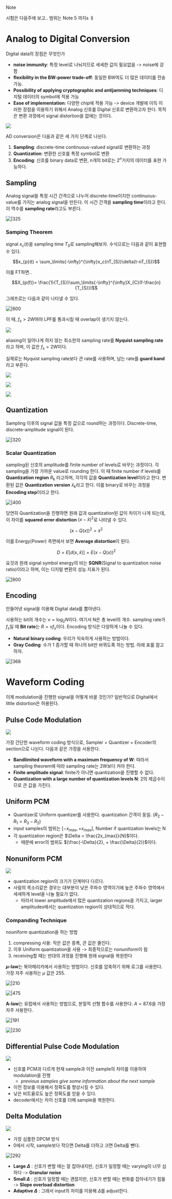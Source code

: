 > [!note]
> 시험은 다음주에 보고.. 
> 범위는 Note 5 까지s
ㅐ

# Analog to Digital Conversion

Digital data의 장점은 무엇인가
- **noise immunity**: 특정 level로 나눠지므로 세세한 값이 필요없음 -> noise에 강함
- **flexibility in the BW-power trade-off**: 동일한 BW여도 더 많은 데이터를 전송가능.
- **Possibility of applying cryptographic and antijamming techniques**: 디지털 데이터의 symbol에 적용 가능
- **Ease of implementation**: 다양한 chip에 적용 가능 -> device 개발에 이득
이러한 장점을 이용하기 위해서 Analog 신호를 Digital 신호로 변환하고자 한다. 목적은 변환 과정에서 signal distortion을 없애는 것이다.

![](https://i.imgur.com/b9Q0x0S.png)

AD conversion은 다음과 같은 세 가지 단계로 나뉜다.
1. **Sampling**: discrete-time continuous-valued signal로 변환하는 과정
2. **Quantization**: 변환한 신호를 특정 symbol로 변환
3. **Encoding**: 신호를 binary data로 변환, n개의 bit로는 $2^n$가지의 데이터를 표현 가능하다.

## Sampling

Analog signal을 특정 시간 간격으로 나누어 discrete-time이지만 continuous-value를 가지는 analog signal을 만든다. 이 시간 간격을 **sampling time**이라고 한다. 이 역수를 **sampling rate**라고도 부른다.

![|325](https://i.imgur.com/BL1xcYq.png)

### Samping Theorem

signal $x_{c}(t)$을 sampling time $T_{S}$로 sampling해보자. 수식으로는 다음과 같이 표현할 수 있다.

$$x_{p}(t) = \sum_\limits{-\infty}^{\infty}x_c(nT_{S})\delta(t-nT_{S})$$

이를 FT하면..

$$X_{p(f)}= \frac{1}{T_{S}}\sum_\limits{-\infty}^{\infty}X_{C}(f-\frac{n}{T_{S}})$$

그래프로는 다음과 같이 나타낼 수 있다.

![|600](https://i.imgur.com/ejMDTfq.png)

이 때, $f_{s}> 2W$여야 LPF를 통과시킬 때 overlap이 생기지 않는다.

![](https://i.imgur.com/eFCnJiq.png)

aliasing이 일어나게 하지 않는 최소한의 sampling rate를 **Nyquist sampling rate**라고 하며, 이 값은 $f_{s} = 2W$이다. 

실제로는 Nyquist sampling rate보다 큰 rate를 사용하며, 남는 rate를 **guard band**라고 부른다. 

![](https://i.imgur.com/7mSq4Wi.png)

![](https://i.imgur.com/WJQgpky.png)

![](https://i.imgur.com/O220PeO.png)

## Quantization

Sampling 이후의 signal 값을 특정 값으로 round하는 과정이다. Discrete-time, discrete-amplitude signal이 된다. 

![|320](https://i.imgur.com/ei1qhee.png)

### Scalar Quantization

sampling된 신호의 amplitude를 finite number of levels로 바꾸는 과정이다. 각 sampling을 가장 가까운 value로 rounding 한다. 
이 때 finite number if levels를 **Quantization region** $R_k$ 라고하며, 각각의 값을 **Quantization level**이라고 한다. 변환된 값은 **Quantization version** $\hat{x}_k$라고 한다. 이를 binary로 바꾸는 과정을 **Encoding step**이라고 한다. 

![|400](https://i.imgur.com/XuMEUNi.png)

당연히 Quantization을 진행하면 원래 값과 quantization된 값이 차이가 나게 되는데, 이 차이를 **squared error distortion** $(x-\hat{x})^2$로 나타낼 수 있다. 

$$(x - Q(x))^{2}= \tilde{x}^2$$

이를 Energy(Power) 측면에서 보면 **Average distortion**이 된다.

$$D = E[d(x, \hat{x})] = E(x-Q(x))^2$$

요것과 원래 signal symbol energy의 비는 **SQNR**(Signal to quantization noise ratio)이라고 하며, 이는 디지털 변환의 성능 지표가 된다.

![|600](https://i.imgur.com/ONg0xNy.png)

## Encoding

만들어낸 signal을 이용해 Digital data를 뽑아낸다. 

사용하는 bit의 개수는 $v = \log_2{N}$이다. 여기서 N은 총 level의 개수. 
sampling rate가 $f_s$일 때 **Bit rate**는 $R = vf_s$이다.
Encoding 방식은 다양하게 나눌 수 있다.
- **Natural binary coding**: 우리가 익숙하게 사용하는 방법이다. 
- **Gray Coding**: 수가 1 증가할 때 하나의 bit만 바뀌도록 하는 방법. 아래 표를 참고하자.

![|368](https://i.imgur.com/BqCx8HT.png)

# Waveform Coding

이제 modulation을 진행한 signal을 어떻게 바꿀 것인가? 일반적으로 Digital에서 little distortion은 허용된다. 

## Pulse Code Modulation

![](https://i.imgur.com/afVbVLS.png)

가장 간단한 waveform coding 방식으로, Sampler + Quantizer + Encoder의 section으로 나뉜다.
다음과 같은 가정을 사용한다.
- **Bandlimited waveform with a maximum frequency of W**: 따라서 sampling theorem에 따라 sampling rate는 2W보다 커야 한다.
- **Finite amplitude signal**: finite가 아니면 quantization을 진행할 수 없다.
- **Quantization with a large number of quantization levels N**: 2의 제곱수이므로 큰 값을 가진다.

## Uniform PCM

- Quantizer로 Uniform quantizer를 사용한다. quantization 간격이 동일. ($R_{2}-R_{1} =R_{3}-R_{2}$)
- input samples의 범위는 $[-x_{max},+x_{max}]$, Number if quantization levels는 N
- 각 quantization region은 $\Delta = \frac{2x_{max}}{N}$이다. 
	- 때문에 error의 범위도 $(\frac{-\Delta}{2}, + \frac{\Delta}{2})$이다.

## Nonuniform PCM

![](https://i.imgur.com/hrSVUmq.png)

- quantization region의 크기가 단계마다 다르다. 
- 사람의 목소리같은 경우는 대부분이 낮은 주파수 영역이기에 높은 주파수 영역에서 세세하게 level을 나눌 필요가 없다.
	- 따라서 lower amplitude에서 많은 quantization regions을 가지고, larger amplitudes에서는 quantization region이 상대적으로 적다.

### Companding Technique

nouniform quantization을 하는 방법
1. compressing 사용: 작은 값은 증폭, 큰 값은 줄인다. 
2. 이후 Uniform quantization을 사용 -> 최종적으로는 nonuniform이 됨
3. receiving할 때는 반대의 과정을 진행해 원래 signal을 복원한다

**$\mu$-law**는 북아메리카에서 사용하는 방법이다. 신호를 압축하기 위해 로그를 사용한다. 가장 자주 사용하는 $\mu$ 값은 255.

![|210](https://i.imgur.com/v8UYRdq.png)

![|475](https://i.imgur.com/C9OQEjZ.png)

**A-law**는 유럽에서 사용하는 방법으로, 분절적 선형 함수를 사용한다. $A=87.6$을 가장 자주 사용한다.

![|191](https://i.imgur.com/PLyJsSc.png)

![|230](https://i.imgur.com/VS81Wzo.png)

## Differential Pulse Code Modulation

![](https://i.imgur.com/F3lYEAT.png)

- 신호를 PCM과 다르게 현재 sample과 이전 sample의 차이를 이용하여 modulation을 진행
	- *previous samples give some information about the next sample*
- 이전 정보를 이용해서 정확도를 향상시킬 수 있다.
- 낮은 비트율로도 높은 정확도를 얻을 수 있다.
- decoder에서는 차이 신호를 더해 sample을 복원한다.

## Delta Modulation

![](https://i.imgur.com/VuO3Hce.png)

- 가장 심플한 DPCM 방식 
- 0에서 시작, sample보다 작으면 Delta를 더하고 크면 Delta를 뺀다.

![|292](https://i.imgur.com/TjIsdNR.png)
- **Large $\Delta$** : 신호가 변할 때는 잘 잡아내지만, 신호가 일정할 때는 varying이 너무 심하다 -> **Granular noise**
- **Small $\Delta$** : 신호가 일정할 때는 괜찮지만, 신호가 변할 때는 변화를 잡아내기가 힘듦 -> **Slope overload distortion**
- **Adaptive $\Delta$** : 그래서 input의 차이를 이용해 $\Delta$를 adjust한다.